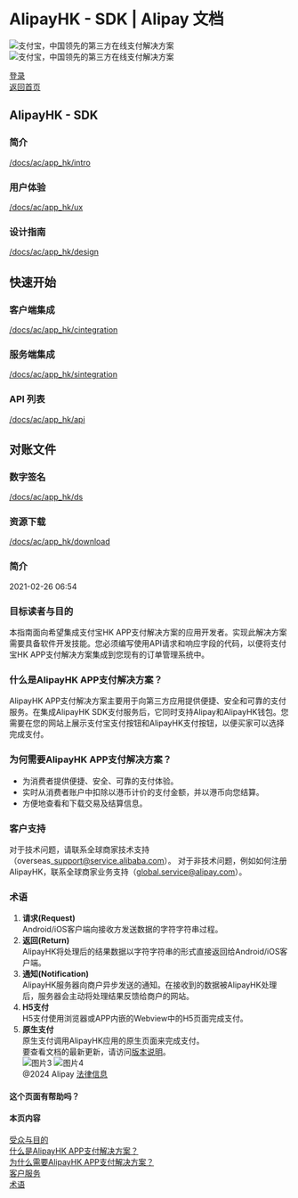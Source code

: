 # AlipayHK - SDK | Alipay 文档
![支付宝，中国领先的第三方在线支付解决方案](https://ac.alipay.com/storage/2024/3/26/d66c43c0-440d-4c97-9976-f2028a2c8c5e.svg)![支付宝，中国领先的第三方在线支付解决方案](https://ac.alipay.com/storage/2024/3/26/a48bd336-aea0-4f16-bf83-616eacbb4434.svg)

[登录](https://global.alipay.com/ilogin/account_login.htm?goto=https%3A%2F%2Fglobal.alipay.com%2Fdocs%2Fac%2Fapp_hk%2Fintro)  
[返回首页](../../)

## AlipayHK - SDK
### 简介
[/docs/ac/app_hk/intro](/docs/ac/app_hk/intro)  
### 用户体验
[/docs/ac/app_hk/ux](/docs/ac/app_hk/ux)  
### 设计指南
[/docs/ac/app_hk/design](/docs/ac/app_hk/design)  

## 快速开始
### 客户端集成
[/docs/ac/app_hk/cintegration](/docs/ac/app_hk/cintegration)  
### 服务端集成
[/docs/ac/app_hk/sintegration](/docs/ac/app_hk/sintegration)  
### API 列表
[/docs/ac/app_hk/api](/docs/ac/app_hk/api)  

## 对账文件
### 数字签名
[/docs/ac/app_hk/ds](/docs/ac/app_hk/ds)  
### 资源下载
[/docs/ac/app_hk/download](/docs/ac/app_hk/download)  

### 简介
2021-02-26 06:54
### 目标读者与目的  
本指南面向希望集成支付宝HK APP支付解决方案的应用开发者。实现此解决方案需要具备软件开发技能。您必须编写使用API请求和响应字段的代码，以便将支付宝HK APP支付解决方案集成到您现有的订单管理系统中。
### 什么是AlipayHK APP支付解决方案？
AlipayHK APP支付解决方案主要用于向第三方应用提供便捷、安全和可靠的支付服务。在集成AlipayHK SDK支付服务后，它同时支持Alipay和AlipayHK钱包。您需要在您的网站上展示支付宝支付按钮和AlipayHK支付按钮，以便买家可以选择完成支付。
### 为何需要AlipayHK APP支付解决方案？
*   为消费者提供便捷、安全、可靠的支付体验。
*   实时从消费者账户中扣除以港币计价的支付金额，并以港币向您结算。
*   方便地查看和下载交易及结算信息。
### 客户支持
对于技术问题，请联系全球商家技术支持（overseas\_support@service.alibaba.com）。
对于非技术问题，例如如何注册AlipayHK，联系全球商家业务支持（global.service@alipay.com）。
### 术语  
1. **请求(Request)**  
Android/iOS客户端向接收方发送数据的字符字符串过程。  
2. **返回(Return)**  
AlipayHK将处理后的结果数据以字符字符串的形式直接返回给Android/iOS客户端。  
3. **通知(Notification)**  
AlipayHK服务器向商户异步发送的通知。在接收到的数据被AlipayHK处理后，服务器会主动将处理结果反馈给商户的网站。  
4. **H5支付**  
H5支付使用浏览器或APP内嵌的Webview中的H5页面完成支付。  
5. **原生支付**  
原生支付调用AlipayHK应用的原生页面来完成支付。  
要查看文档的最新更新，请访问[版本说明](https://global.alipay.com/docs/releasenotes)。  
![图片3](https://ac.alipay.com/storage/2021/5/20/19b2c126-9442-4f16-8f20-e539b1db482a.png) ![图片4](https://ac.alipay.com/storage/2021/5/20/e9f3f154-dbf0-455f-89f0-b3d4e0c14481.png)  
@2024 Alipay [法律信息](https://global.alipay.com/docs/ac/platform/membership)  

#### 这个页面有帮助吗？  

#### 本页内容  
[受众与目的](#e64927d7 "受众与目的")  
[什么是AlipayHK APP支付解决方案？](#c4541722 "什么是AlipayHK APP支付解决方案？")  
[为什么需要AlipayHK APP支付解决方案？](#c3637d03 "为什么需要AlipayHK APP支付解决方案？")  
[客户服务](#45db51f9 "客户服务")  
[术语](#Terminologies "术语")